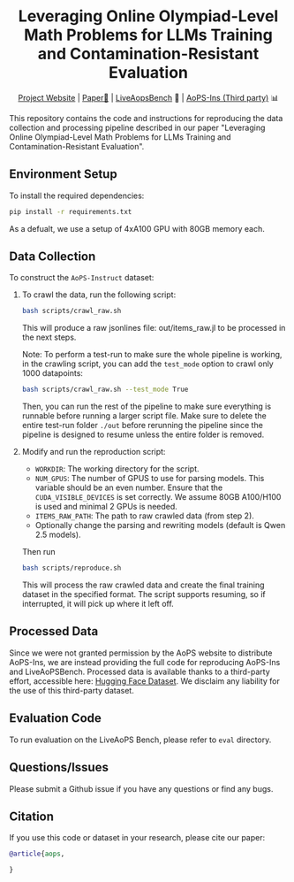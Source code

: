 <div align="center">
  <h1>Leveraging Online Olympiad-Level Math Problems for LLMs Training and Contamination-Resistant Evaluation</h1>
  <p>
  <a href="https://livemathbench.github.io/">Project Website</a> |
  <a href=""> Paper📝</a> |
  <a href="">LiveAopsBench</a> 📐 |
  <a href="https://huggingface.co/datasets/DeepStudentLlama/AoPS-Instruct">AoPS-Ins (Third party)</a> 📊
  </p>
</div>

<!-- # Leveraging Online Olympiad-Level Math Problems for LLMs Training and Contamination-Resistant Evaluation -->

This repository contains the code and instructions for reproducing the data collection and processing pipeline described in our paper "Leveraging Online Olympiad-Level Math Problems for LLMs Training and Contamination-Resistant Evaluation".

## Environment Setup
To install the required dependencies:
```bash
pip install -r requirements.txt
```
As a defualt, we use a setup of 4xA100 GPU with 80GB memory each.

## Data Collection

To construct the `AoPS-Instruct` dataset:

1. To crawl the data, run the following script:
   ```bash
   bash scripts/crawl_raw.sh
   ```
   This will produce a raw jsonlines file: out/items_raw.jl to be processed in the next steps.

   Note: To perform a test-run to make sure the whole pipeline is working, in the crawling script, you can add the `test_mode` option to crawl only 1000 datapoints:
   ```bash
   bash scripts/crawl_raw.sh --test_mode True
   ```
   Then, you can run the rest of the pipeline to make sure everything is runnable before running a larger script file. Make sure to delete the entire test-run folder `./out` before rerunning the pipeline since the pipeline is designed to resume unless the entire folder is removed.


2. Modify and run the reproduction script:
   - `WORKDIR`: The working directory for the script.
   - `NUM_GPUS`: The number of GPUS to use for parsing models. This variable should be an even number. Ensure that the `CUDA_VISIBLE_DEVICES` is set correctly. We assume 80GB A100/H100 is used and minimal 2 GPUs is needed.
   - `ITEMS_RAW_PATH`: The path to raw crawled data (from step 2).
   - Optionally change the parsing and rewriting models (default is Qwen 2.5 models).

   Then run 
   ```bash
   bash scripts/reproduce.sh
   ```

   This will process the raw crawled data and create the final training dataset in the specified format. The script supports resuming, so if interrupted, it will pick up where it left off.

## Processed Data
Since we were not granted permission by the AoPS website to distribute AoPS-Ins, we are instead providing the full code for reproducing AoPS-Ins and LiveAoPSBench. Processed data is available thanks to a third-party effort, accessible here: [Hugging Face Dataset](https://huggingface.co/datasets/DeepStudentLlama/AoPS-Instruct). We disclaim any liability for the use of this third-party dataset.

## Evaluation Code

To run evaluation on the LiveAoPS Bench, please refer to `eval` directory.

## Questions/Issues

Please submit a Github issue if you have any questions or find any bugs.

## Citation

If you use this code or dataset in your research, please cite our paper:

```bibtex
@article{aops,

}
```
